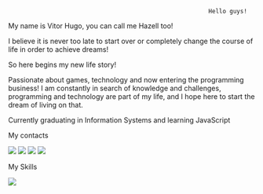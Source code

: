                                                              Hello guys!
                                                             
My name is Vitor Hugo, you can call me Hazell too!

I believe it is never too late to start over or completely change the course of life in order to achieve dreams!

So here begins my new life story!

Passionate about games, technology and now entering the programming business! 
I am constantly in search of knowledge and challenges, programming and technology are part of my life, and I hope here to start the dream of living on that.

Currently graduating in Information Systems and learning JavaScript

My contacts

[<img src="https://img.shields.io/badge/linkedin-%230077B5.svg?&style=for-the-badge&logo=linkedin&logoColor=white" />](https://www.linkedin.com/in/vitor-hugo-valentim-7a1ab229/) [<img src = "https://img.shields.io/badge/instagram-%23E4405F.svg?&style=for-the-badge&logo=instagram&logoColor=white">](https://www.instagram.com/vitorvalentim/)
[<img src = "https://img.shields.io/badge/Gmail-D14836?style=for-the-badge&logo=gmail&logoColor=white">](valentim.vh@gmail.com)
[<img src = "https://img.shields.io/badge/Discord-7289DA?style=for-the-badge&logo=discord&logoColor=white">](Hazell#9641)

My Skills 

<img src ="https://img.shields.io/badge/JavaScript-F7DF1E?style=for-the-badge&logo=javascript&logoColor=black">

